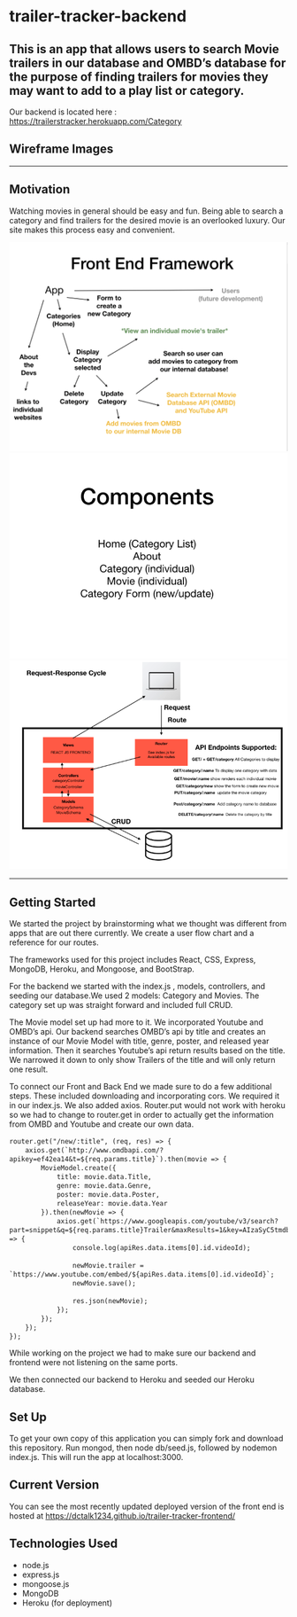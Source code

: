# trailer-tracker-backend

## This is an app that allows users to search Movie trailers in our database and OMBD’s database for the purpose of finding trailers for movies they may want to add to a play list or category.

Our backend is located here :
https://trailerstracker.herokuapp.com/Category

## Wireframe Images

---

## Motivation

Watching movies in general should be easy and fun. Being able to search a category and find trailers for the desired movie is an overlooked luxury. Our site makes this process easy and convenient.

![](./public/images/FrontEnd-Framwork.png)
![](./public/images/FrontEnd-Components.png)
![](./public/images/BackEnd.png)

---

## Getting Started

We started the project by brainstorming what we thought was different from apps that are out there currently.
We create a user flow chart and a reference for our routes.

The frameworks used for this project includes React, CSS, Express, MongoDB, Heroku, and Mongoose, and BootStrap.

For the backend we started with the index.js , models, controllers, and seeding our database.We used 2 models: Category and Movies. The category set up was straight forward and included full CRUD.

The Movie model set up had more to it. We incorporated Youtube and OMBD’s api. Our backend searches OMBD’s api by title and creates an instance of our Movie Model with title, genre, poster, and released year information. Then it searches Youtube’s api return results based on the title. We narrowed it down to only show Trailers of the title and will only return one result.

To connect our Front and Back End we made sure to do a few additional steps. These included downloading and incorporating cors. We required it in our index.js. We also added axios. Router.put would not work with heroku so we had to change to router.get in order to actually get the information from OMBD and Youtube and create our own data.

```
router.get("/new/:title", (req, res) => {
    axios.get(`http://www.omdbapi.com/?apikey=ef42ea14&t=${req.params.title}`).then(movie => {
        MovieModel.create({
            title: movie.data.Title,
            genre: movie.data.Genre,
            poster: movie.data.Poster,
            releaseYear: movie.data.Year
        }).then(newMovie => {
            axios.get(`https://www.googleapis.com/youtube/v3/search?part=snippet&q=${req.params.title}Trailer&maxResults=1&key=AIzaSyC5tmdbvhs7dgZmTLSBxU754JgctKGrs68`).then(apiRes => {
                console.log(apiRes.data.items[0].id.videoId);

                newMovie.trailer = `https://www.youtube.com/embed/${apiRes.data.items[0].id.videoId}`;
                newMovie.save();

                res.json(newMovie);
            });
        });
    });
});
```

While working on the project we had to make sure our backend and frontend were not listening on the same ports.

We then connected our backend to Heroku and seeded our Heroku database.


## Set Up
To get your own copy of this application you can simply fork and download this repository. Run mongod, then node db/seed.js, followed by nodemon index.js. This will run the app at localhost:3000.


## Current Version
You can see the most recently updated deployed version of the front end is hosted at https://dctalk1234.github.io/trailer-tracker-frontend/


## Technologies Used
* node.js
* express.js
* mongoose.js
* MongoDB
* Heroku (for deployment)

